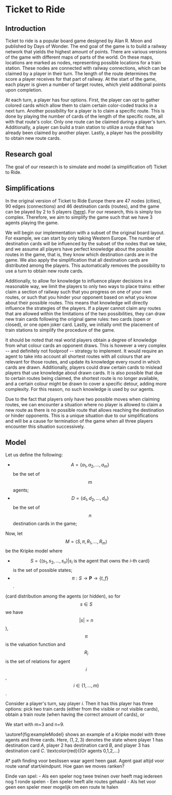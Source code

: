 <head>
<link rel="stylesheet" href="https://cdn.jsdelivr.net/npm/katex@0.10.2/dist/katex.min.css" integrity="sha384-yFRtMMDnQtDRO8rLpMIKrtPCD5jdktao2TV19YiZYWMDkUR5GQZR/NOVTdquEx1j" crossorigin="anonymous">
<script defer src="https://cdn.jsdelivr.net/npm/katex@0.10.2/dist/katex.min.js" integrity="sha384-9Nhn55MVVN0/4OFx7EE5kpFBPsEMZxKTCnA+4fqDmg12eCTqGi6+BB2LjY8brQxJ" crossorigin="anonymous"></script>
<script defer src="https://cdn.jsdelivr.net/npm/katex@0.10.2/dist/contrib/auto-render.min.js" integrity="sha384-kWPLUVMOks5AQFrykwIup5lo0m3iMkkHrD0uJ4H5cjeGihAutqP0yW0J6dpFiVkI" crossorigin="anonymous" onload="renderMathInElement(document.body);"></script>
<style>
.katex-display > .katex {
  display: inline-block;
  white-space: nowrap;
  max-width: 100%;
  overflow-x: scroll;
  text-align: initial;
}
.katex {
  font: normal 1.21em KaTeX_Main, Times New Roman, serif;
  line-height: 1.2;
  white-space: normal;
  text-indent: 0;
}
</style>
</head>

# Ticket to Ride

## Introduction
Ticket to ride is a popular board game designed by Alan R. Moon and published by Days of Wonder. 
The end goal of the game is to build a railway network that yields the highest amount of points. 
There are various versions of the game with different maps of parts of the world. 
On these maps, locations are marked as nodes, representing possible locations for a train station. 
These nodes are connected with railway connections, which can be claimed by a player in their turn. 
The length of the route determines the score a player receives for that part of railway. 
At the start of the game, each player is given a number of target routes, which yield additional points upon completion.

At each turn, a player has four options. 
First, the player can opt to gather colored cards which allow them to claim certain color-coded tracks in a next turn. 
Another possibility for a player is to claim a specific route. 
This is done by playing the number of cards of the length of the specific route, all with that route's color. 
Only one route can be claimed during a player's turn. 
Additionally, a player can build a train station to utilize a route that has already been claimed by another player. 
Lastly, a player has the possibility to obtain new route cards.

## Research goal
The goal of our research is to simulate and model (a simplification of) Ticket to Ride.

## Simplifications
In the original version of Ticket to Ride Europe there are 47 nodes (cities), 90 edges (connections) and 46 destination
cards (routes), and the game can be played by 2 to 5 players ([here](https://towardsdatascience.com/playing-ticket-to-ride-like-a-computer-programmer-2129ac4909d9)). 
For our research, this is simply too complex. Therefore, we aim to simplify the game such that we have 3 agents playing 
the game.

We will begin our implementation with a subset of the original board layout. For example, we can start by only taking
Western Europe. The number of destination cards will be influenced by the subset of the nodes that we take, and we assume
all players have perfect knowledge about the possible routes in the game, that is, they know which destination cards are
in the game. We also apply the simplification that all destination cards are distributed among the players. This
automatically removes the possibility to use a turn to obtain new route cards.

Additionally, to allow for knowledge to influence player decisions in a reasonable way, we limit the players to only two
ways to place trains: either claim a section of railway such that you progress on one of your own routes, or such that
you hinder your opponent based on what you know about their possible routes. This means that knowledge will directly
influence the strategies of the players. If a player cannot claim any routes that are allowed within the limitations of
the two possibilities, they can draw new train cards following the original game rules: two cards (open or closed), or 
one open joker card. Lastly, we initially omit the placement of train stations to simplify the procedure of the game.

It should be noted that real world players obtain a degree of knowledge from what colour cards an opponent draws. This
is however a very complex -- and definitely not foolproof -- strategy to implement. It would require an agent to take into
account all shortest routes with all colours that are relevant for those routes, and update its knowledge every round
in which cards are drawn. Additionally, players could draw certain cards to mislead players that use knowledge about
drawn cards. It is also possible that due to certain routes being claimed, the shortest route is no longer available, and
a certain colour might be drawn to cover a specific detour, adding more complexity. For this reason, no such knowledge
is used by our agents.

Due to the fact that players only have two possible moves when claiming routes, we can encounter a situation where no
player is allowed to claim a new route as there is no possible route that allows reaching the destination or hinder
opponents. This is a unique situation due to our simplifications and will be a cause for termination of the game when all
three players encounter this situation successively.


## Model
Let us define the following:
* $$A=\{a_1,a_2,\dots,a_m\}$$ be the set of $$m$$ agents;
* $$D=\{d_1,d_2,\dots,d_n\}$$ be the set of $$n$$ destination cards in the game;

Now, let $$M=\langle S, \pi, R_1, \dots, R_m \rangle$$ be the Kripke model where
* $$S = \{(s_1,s_2,\dots,s_n) | s_i \text{ is the agent that owns the } i \text{-th card}\}$$ is the set of possible states;
* $$\pi : S \rightarrow \mathbf{P} \rightarrow \{t, f\}$$.

(card distribution among the agents (or hidden), so for $$s \in S$$ we have $$|s|=n$$), 
$$\pi$$ is the valuation function and $$R_i$$ is the set of relations for agent $$i$$, $$i \in \{1,\dots,m\}$$.

Consider a player's turn, say player $i$.
Then it has this player has three options: pick two train cards (either from the visible or not visible cards), 
obtain a train route (when having the correct amount of cards), or 


We start with m=3 and n=9.


\autoref{fig:exampleModel} shows an example of a Kripke model with three agents and three cards.
Here, $(1,2,3)$ denotes the state where player $1$ has destination card $A$, player $2$ has destination card $B$, and 
player $3$ has destination card $C$.
\textcolor{red}{(Or agents 0,1,2,...}


A* path finding voor beslissen waar agent heen gaat. Agent gaat altijd voor route vanaf start/eindpunt.
Hoe gaan we moves ranken?

Einde van spel: 
	- Als een speler nog twee treinen over heeft mag iedereen nog 1 ronde spelen
	- Een speler heeft alle routes gehaald
	- Als het voor geen een speler meer mogelijk om een route te halen